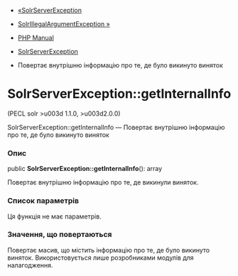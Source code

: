 - [«SolrServerException](class.solrserverexception.md)
- [SolrIllegalArgumentException
»](class.solrillegalargumentexception.md)

- [PHP Manual](index.md)
- [SolrServerException](class.solrserverexception.md)
- Повертає внутрішню інформацію про те, де було викинуто
виняток

# SolrServerException::getInternalInfo

(PECL solr \>u003d 1.1.0, \>u003d2.0.0)

SolrServerException::getInternalInfo — Повертає внутрішню інформацію
про те, де було викинуто виняток

### Опис

public **SolrServerException::getInternalInfo**(): array

Повертає внутрішню інформацію про те, де викинули виняток.

### Список параметрів

Ця функція не має параметрів.

### Значення, що повертаються

Повертає масив, що містить інформацію про те, де було викинуто
виняток. Використовується лише розробниками модулів для налагодження.
